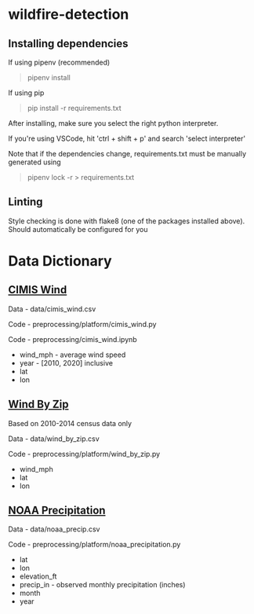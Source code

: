 # wildfire-detection

## Installing dependencies
If using pipenv (recommended)
> pipenv install

If using pip
> pip install -r requirements.txt

After installing, make sure you select the right python interpreter.

If you're using VSCode, hit 'ctrl + shift + p' and search 'select interpreter'

Note that if the dependencies change, requirements.txt must be manually generated using
> pipenv lock -r > requirements.txt

## Linting
Style checking is done with flake8 (one of the packages installed above). 
Should automatically be configured for you


# Data Dictionary

## [CIMIS Wind](https://data.ca.gov/dataset/cimis-weather-station-data1/resource/32b3ba24-7ce8-461e-9812-95c739742c86)
Data - data/cimis_wind.csv

Code - preprocessing/platform/cimis_wind.py

Code - preprocessing/cimis_wind.ipynb

- wind_mph - average wind speed 
- year - [2010, 2020] inclusive
- lat
- lon


## [Wind By Zip](http://www.usa.com/rank/california-state--average-wind-speed--zip-code-rank.htm?yr=9000&dis=&wist=&plow=&phigh=)
Based on 2010-2014 census data only

Data - data/wind_by_zip.csv

Code - preprocessing/platform/wind_by_zip.py

- wind_mph
- lat
- lon


## [NOAA Precipitation](https://www.cnrfc.noaa.gov/data/text/precip_google/PNM_Mar_2022.txt)
Data - data/noaa_precip.csv

Code - preprocessing/platform/noaa_precipitation.py

- lat
- lon
- elevation_ft
- precip_in - observed monthly precipitation (inches)
- month
- year